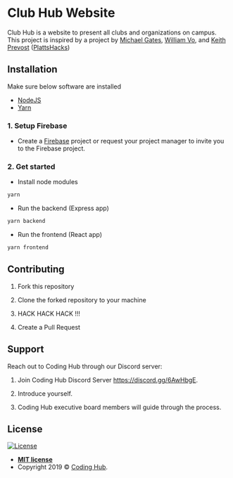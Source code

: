# Club Hub Website

Club Hub is a website to present all clubs and organizations on campus. This project is inspired by a project by [Michael Gates](https://github.com/MichaelGatesDev), [William Vo](https://github.com/votrungquan1999), and [Keith Prevost](https://github.com/rickyprev) ([PlattsHacks](https://github.com/MichaelGatesDevPlattsHacks))

## Installation

Make sure below software are installed

- [NodeJS](https://nodejs.org/en/ 'Install NodeJS LTS')
- [Yarn](https://yarnpkg.com/en/docs/install 'Install Yarn')

### 1. Setup Firebase

- Create a [Firebase](https://firebase.google.com) project or request your project manager to invite you to the Firebase project.

### 2. Get started

- Install node modules

```bash
yarn
```

- Run the backend (Express app)

```bash
yarn backend
```

- Run the frontend (React app)

```bash
yarn frontend
```

## Contributing

1. Fork this repository

2. Clone the forked repository to your machine

3. HACK HACK HACK !!!

4. Create a Pull Request

## Support

Reach out to Coding Hub through our Discord server:

1. Join Coding Hub Discord Server https://discord.gg/6AwHbgE.

2. Introduce yourself.

3. Coding Hub executive board members will guide through the process.

## License

[![License](http://img.shields.io/:license-mit-blue.svg?style=flat-square)](http://badges.mit-license.org)

- **[MIT license](http://opensource.org/licenses/mit-license.php)**
- Copyright 2019 © <a href="http://coding-hub.org" target="_blank">Coding Hub</a>.
